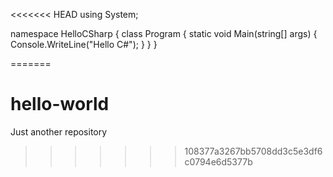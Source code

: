 <<<<<<< HEAD
using System;


namespace HelloCSharp
{
    class Program
    {
        static void Main(string[] args)
        {
            Console.WriteLine("Hello C#");
        }
    }
}

=======
# hello-world
Just another repository
>>>>>>> 108377a3267bb5708dd3c5e3df6c0794e6d5377b
